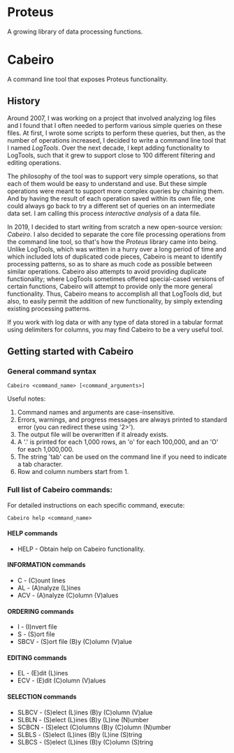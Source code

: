 # Proteus
A growing library of data processing functions.

# Cabeiro
A command line tool that exposes Proteus functionality.

## History

Around 2007, I was working on a project that involved analyzing log files and I found that I often needed to perform various simple queries on these files.
At first, I wrote some scripts to perform these queries, but then, as the number of operations increased, I decided to write a command line tool that I named *LogTools*.
Over the next decade, I kept adding functionality to LogTools, such that it grew to support close to 100 different filtering and editing operations.

The philosophy of the tool was to support very simple operations, so that each of them would be easy to understand and use.
But these simple operations were meant to support more complex queries by chaining them.
And by having the result of each operation saved within its own file, one could always go back to try a different set of queries on an intermediate data set.
I am calling this process *interactive analysis* of a data file.

In 2019, I decided to start writing from scratch a new open-source version: *Cabeiro*.
I also decided to separate the core file processing operations from the command line tool, so that's how the *Proteus* library came into being.
Unlike LogTools, which was written in a hurry over a long period of time and which included lots of duplicated code pieces, Cabeiro is meant to identify processing patterns, so as to share as much code as possible between similar operations.
Cabeiro also attempts to avoid providing duplicate functionality; where LogTools sometimes offered special-cased versions of certain functions, Cabeiro will attempt to provide only the more general functionality.
Thus, Cabeiro means to accomplish all that LogTools did, but also, to easily permit the addition of new functionality, by simply extending existing processing patterns.

If you work with log data or with any type of data stored in a tabular format using delimiters for columns, you may find Cabeiro to be a very useful tool.

## Getting started with Cabeiro

### General command syntax

```Cabeiro <command_name> [<command_arguments>]```

Useful notes:

 1. Command names and arguments are case-insensitive.
 2. Errors, warnings, and progress messages are always printed to standard error (you can redirect these using '2>').
 3. The output file will be overwritten if it already exists.
 4. A '.' is printed for each 1,000 rows, an 'o' for each 100,000, and an 'O' for each 1,000,000.
 5. The string 'tab' can be used on the command line if you need to indicate a tab character.
 6. Row and column numbers start from 1.

### Full list of Cabeiro commands:

For detailed instructions on each specific command, execute:

```Cabeiro help <command_name>```

#### HELP commands

* HELP - Obtain help on Cabeiro functionality.

#### INFORMATION commands

* C - (C)ount lines
* AL - (A)nalyze (L)ines
* ACV - (A)nalyze (C)olumn (V)alues

#### ORDERING commands

* I - (I)nvert file
* S - (S)ort file
* SBCV - (S)ort file (B)y (C)olumn (V)alue

#### EDITING commands

* EL - (E)dit (L)ines
* ECV - (E)dit (C)olumn (V)alues

#### SELECTION commands

* SLBCV - (S)elect (L)ines (B)y (C)olumn (V)alue
* SLBLN - (S)elect (L)ines (B)y (L)ine (N)umber
* SCBCN - (S)elect (C)olumns (B)y (C)olumn (N)umber
* SLBLS - (S)elect (L)ines (B)y (L)ine (S)tring
* SLBCS - (S)elect (L)ines (B)y (C)olumn (S)tring
